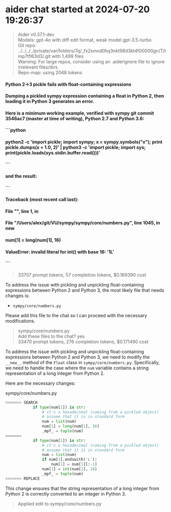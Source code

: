 
# aider chat started at 2024-07-20 19:26:37

> Aider v0.37.1-dev  
> Models: gpt-4o with diff edit format, weak model gpt-3.5-turbo  
> Git repo: ../../../../private/var/folders/7q/_fx2smvd0hq3nkt98d3kt4f00000gn/T/tmp7tfl63d3/.git with 1,499 files  
> Warning: For large repos, consider using an .aiderignore file to ignore irrelevant files/dirs.  
> Repo-map: using 2048 tokens  

#### Python 2->3 pickle fails with float-containing expressions  
#### Dumping a pickled sympy expression containing a float in Python 2, then loading it in Python 3 generates an error.  
####   
#### Here is a minimum working example, verified with sympy git commit 3546ac7 (master at time of writing), Python 2.7 and Python 3.6:  
####   
#### ```python  
#### python2 -c 'import pickle; import sympy; x = sympy.symbols("x"); print pickle.dumps(x + 1.0, 2)' | python3 -c 'import pickle; import sys; print(pickle.loads(sys.stdin.buffer.read()))'  
#### ```  
####   
#### and the result:  
####   
#### ```  
#### Traceback (most recent call last):  
####   File "<string>", line 1, in <module>  
####   File "/Users/alex/git/VU/sympy/sympy/core/numbers.py", line 1045, in __new__  
####     num[1] = long(num[1], 16)  
#### ValueError: invalid literal for int() with base 16: '1L'  
#### ```  
> 33707 prompt tokens, 57 completion tokens, $0.169390 cost  

To address the issue with pickling and unpickling float-containing expressions between Python 2 and Python 3, the most likely file that needs changes is:

- `sympy/core/numbers.py`

Please add this file to the chat so I can proceed with the necessary modifications.

> sympy/core/numbers.py  
> Add these files to the chat? yes  
> 33470 prompt tokens, 276 completion tokens, $0.171490 cost  

To address the issue with pickling and unpickling float-containing expressions between Python 2 and Python 3, we need to modify the `__new__` method of the `Float` class in `sympy/core/numbers.py`. Specifically, we need to handle the case where the `num` variable contains a string representation of a long integer from Python 2.

Here are the necessary changes:

sympy/core/numbers.py
```python
<<<<<<< SEARCH
            if type(num[1]) is str:
                # it's a hexadecimal (coming from a pickled object)
                # assume that it is in standard form
                num = list(num)
                num[1] = long(num[1], 16)
                _mpf_ = tuple(num)
=======
            if type(num[1]) is str:
                # it's a hexadecimal (coming from a pickled object)
                # assume that it is in standard form
                num = list(num)
                if num[1].endswith('L'):
                    num[1] = num[1][:-1]
                num[1] = int(num[1], 16)
                _mpf_ = tuple(num)
>>>>>>> REPLACE
```

This change ensures that the string representation of a long integer from Python 2 is correctly converted to an integer in Python 3.

> Applied edit to sympy/core/numbers.py  
